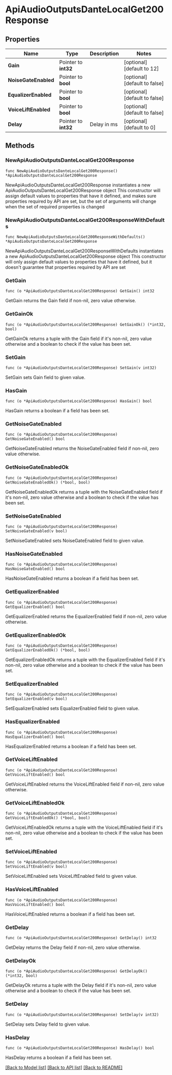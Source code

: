 # ApiAudioOutputsDanteLocalGet200Response

## Properties

Name | Type | Description | Notes
------------ | ------------- | ------------- | -------------
**Gain** | Pointer to **int32** |  | [optional] [default to 12]
**NoiseGateEnabled** | Pointer to **bool** |  | [optional] [default to false]
**EqualizerEnabled** | Pointer to **bool** |  | [optional] [default to false]
**VoiceLiftEnabled** | Pointer to **bool** |  | [optional] [default to false]
**Delay** | Pointer to **int32** | Delay in ms | [optional] [default to 0]

## Methods

### NewApiAudioOutputsDanteLocalGet200Response

`func NewApiAudioOutputsDanteLocalGet200Response() *ApiAudioOutputsDanteLocalGet200Response`

NewApiAudioOutputsDanteLocalGet200Response instantiates a new ApiAudioOutputsDanteLocalGet200Response object
This constructor will assign default values to properties that have it defined,
and makes sure properties required by API are set, but the set of arguments
will change when the set of required properties is changed

### NewApiAudioOutputsDanteLocalGet200ResponseWithDefaults

`func NewApiAudioOutputsDanteLocalGet200ResponseWithDefaults() *ApiAudioOutputsDanteLocalGet200Response`

NewApiAudioOutputsDanteLocalGet200ResponseWithDefaults instantiates a new ApiAudioOutputsDanteLocalGet200Response object
This constructor will only assign default values to properties that have it defined,
but it doesn't guarantee that properties required by API are set

### GetGain

`func (o *ApiAudioOutputsDanteLocalGet200Response) GetGain() int32`

GetGain returns the Gain field if non-nil, zero value otherwise.

### GetGainOk

`func (o *ApiAudioOutputsDanteLocalGet200Response) GetGainOk() (*int32, bool)`

GetGainOk returns a tuple with the Gain field if it's non-nil, zero value otherwise
and a boolean to check if the value has been set.

### SetGain

`func (o *ApiAudioOutputsDanteLocalGet200Response) SetGain(v int32)`

SetGain sets Gain field to given value.

### HasGain

`func (o *ApiAudioOutputsDanteLocalGet200Response) HasGain() bool`

HasGain returns a boolean if a field has been set.

### GetNoiseGateEnabled

`func (o *ApiAudioOutputsDanteLocalGet200Response) GetNoiseGateEnabled() bool`

GetNoiseGateEnabled returns the NoiseGateEnabled field if non-nil, zero value otherwise.

### GetNoiseGateEnabledOk

`func (o *ApiAudioOutputsDanteLocalGet200Response) GetNoiseGateEnabledOk() (*bool, bool)`

GetNoiseGateEnabledOk returns a tuple with the NoiseGateEnabled field if it's non-nil, zero value otherwise
and a boolean to check if the value has been set.

### SetNoiseGateEnabled

`func (o *ApiAudioOutputsDanteLocalGet200Response) SetNoiseGateEnabled(v bool)`

SetNoiseGateEnabled sets NoiseGateEnabled field to given value.

### HasNoiseGateEnabled

`func (o *ApiAudioOutputsDanteLocalGet200Response) HasNoiseGateEnabled() bool`

HasNoiseGateEnabled returns a boolean if a field has been set.

### GetEqualizerEnabled

`func (o *ApiAudioOutputsDanteLocalGet200Response) GetEqualizerEnabled() bool`

GetEqualizerEnabled returns the EqualizerEnabled field if non-nil, zero value otherwise.

### GetEqualizerEnabledOk

`func (o *ApiAudioOutputsDanteLocalGet200Response) GetEqualizerEnabledOk() (*bool, bool)`

GetEqualizerEnabledOk returns a tuple with the EqualizerEnabled field if it's non-nil, zero value otherwise
and a boolean to check if the value has been set.

### SetEqualizerEnabled

`func (o *ApiAudioOutputsDanteLocalGet200Response) SetEqualizerEnabled(v bool)`

SetEqualizerEnabled sets EqualizerEnabled field to given value.

### HasEqualizerEnabled

`func (o *ApiAudioOutputsDanteLocalGet200Response) HasEqualizerEnabled() bool`

HasEqualizerEnabled returns a boolean if a field has been set.

### GetVoiceLiftEnabled

`func (o *ApiAudioOutputsDanteLocalGet200Response) GetVoiceLiftEnabled() bool`

GetVoiceLiftEnabled returns the VoiceLiftEnabled field if non-nil, zero value otherwise.

### GetVoiceLiftEnabledOk

`func (o *ApiAudioOutputsDanteLocalGet200Response) GetVoiceLiftEnabledOk() (*bool, bool)`

GetVoiceLiftEnabledOk returns a tuple with the VoiceLiftEnabled field if it's non-nil, zero value otherwise
and a boolean to check if the value has been set.

### SetVoiceLiftEnabled

`func (o *ApiAudioOutputsDanteLocalGet200Response) SetVoiceLiftEnabled(v bool)`

SetVoiceLiftEnabled sets VoiceLiftEnabled field to given value.

### HasVoiceLiftEnabled

`func (o *ApiAudioOutputsDanteLocalGet200Response) HasVoiceLiftEnabled() bool`

HasVoiceLiftEnabled returns a boolean if a field has been set.

### GetDelay

`func (o *ApiAudioOutputsDanteLocalGet200Response) GetDelay() int32`

GetDelay returns the Delay field if non-nil, zero value otherwise.

### GetDelayOk

`func (o *ApiAudioOutputsDanteLocalGet200Response) GetDelayOk() (*int32, bool)`

GetDelayOk returns a tuple with the Delay field if it's non-nil, zero value otherwise
and a boolean to check if the value has been set.

### SetDelay

`func (o *ApiAudioOutputsDanteLocalGet200Response) SetDelay(v int32)`

SetDelay sets Delay field to given value.

### HasDelay

`func (o *ApiAudioOutputsDanteLocalGet200Response) HasDelay() bool`

HasDelay returns a boolean if a field has been set.


[[Back to Model list]](../README.md#documentation-for-models) [[Back to API list]](../README.md#documentation-for-api-endpoints) [[Back to README]](../README.md)


